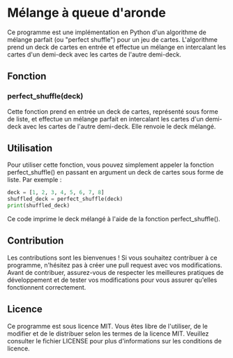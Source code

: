 # Mélange à queue d'aronde
 
Ce programme est une implémentation en Python d'un algorithme de mélange parfait (ou "perfect shuffle") pour un jeu de cartes. L'algorithme prend un deck de cartes en entrée et effectue un mélange en intercalant les cartes d'un demi-deck avec les cartes de l'autre demi-deck.

## Fonction
### perfect_shuffle(deck)
Cette fonction prend en entrée un deck de cartes, représenté sous forme de liste, et effectue un mélange parfait en intercalant les cartes d'un demi-deck avec les cartes de l'autre demi-deck. Elle renvoie le deck mélangé.

## Utilisation
Pour utiliser cette fonction, vous pouvez simplement appeler la fonction perfect_shuffle() en passant en argument un deck de cartes sous forme de liste. Par exemple :

```python
deck = [1, 2, 3, 4, 5, 6, 7, 8]
shuffled_deck = perfect_shuffle(deck)
print(shuffled_deck)
```

Ce code imprime le deck mélangé à l'aide de la fonction perfect_shuffle().

## Contribution
Les contributions sont les bienvenues ! Si vous souhaitez contribuer à ce programme, n'hésitez pas à créer une pull request avec vos modifications. Avant de contribuer, assurez-vous de respecter les meilleures pratiques de développement et de tester vos modifications pour vous assurer qu'elles fonctionnent correctement.

## Licence
Ce programme est sous licence MIT. Vous êtes libre de l'utiliser, de le modifier et de le distribuer selon les termes de la licence MIT. Veuillez consulter le fichier LICENSE pour plus d'informations sur les conditions de licence.
